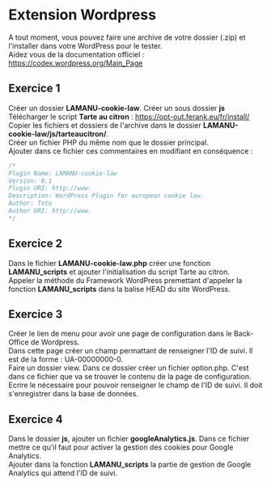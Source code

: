 # Extension Wordpress

A tout moment, vous pouvez faire une archive de votre dossier (.zip) et l'installer dans votre WordPress pour le tester.    
Aidez vous de la documentation officiel : https://codex.wordpress.org/Main_Page

## Exercice 1
Créer un dossier **LAMANU-cookie-law**. Créer un sous dossier **js**    
Télécharger le script **Tarte au citron** : https://opt-out.ferank.eu/fr/install/    
Copier les fichiers et dossiers de l'archive dans le dossier **LAMANU-cookie-law/js/tarteaucitron/**.    
Créer un fichier PHP du même nom que le dossier principal.    
Ajouter dans ce fichier ces commentaires en modifiant en conséquence :     
```php
/*
Plugin Name: LAMANU-cookie-law
Version: 0.1
Plugin URI: http://www.
Description: WordPress Plugin for european cookie law.
Author: Toto
Author URI: http://www.
*/
```

## Exercice 2
Dans le fichier **LAMANU-cookie-law.php** créer une fonction **LAMANU_scripts** et ajouter l'initialisation du script Tarte au citron.      
Appeler la méthode du Framework WordPress premettant d'appeler la fonction **LAMANU_scripts** dans la balise HEAD du site WordPress.

## Exercice 3
Créer le lien de menu pour avoir une page de configuration dans le Back-Office de Wordpress.     
Dans cette page créer un champ permattant de renseigner l'ID de suivi. Il est de la forme : UA-00000000-0.     
Faire un dossier view. Dans ce dossier créer un fichier option.php. C'est dans ce fichier que va se trouver le contenu de la page de configuration.     
Ecrire le nécessaire pour pouvoir renseigner le champ de l'ID de suivi. Il doit s'enregistrer dans la base de données.

## Exercice 4
Dans le dossier **js**, ajouter un fichier **googleAnalytics.js**. Dans ce fichier mettre ce qu'il faut pour activer la gestion des cookies pour Google Analytics.    
Ajouter dans la fonction **LAMANU_scripts** la partie de gestion de Google Analytics qui attend l'ID de suivi.
